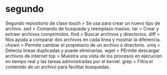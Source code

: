 # segundo
Segundo repositorio de clase
touch > Se usa para crear un nuevo tipo de archivo.
sed > Comando de busqueda y reemplazo masivo.
tar > Crear y extraer archivos comprimidos.
find > Buscar archivos y directorios.
diff > Nos ayuda a comparar dos archivos en cada linea y mostrar la diferencia.
chown > Permite cambiar el propietario de un archivo o directorio.
uniq > Detecta lineas duplicadas y puede eliminarlas.
wget > PErmite descargar archivos de internet
top > Muestra una vista de los procesos en ejecucion en tiempo real y las tareas administradas por el kernel.
grep > Filtra el contenido de un archivo para facilitar busquedas.
